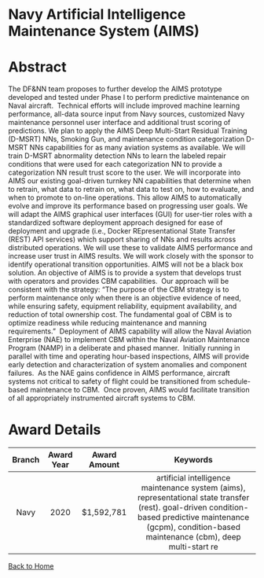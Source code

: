 
Navy Artificial Intelligence Maintenance System (AIMS)
======================================================

# Abstract


The DF&NN team proposes to further develop the AIMS prototype developed and tested under Phase I to perform predictive maintenance on Naval aircraft.  Technical efforts will include improved machine learning performance, all-data source input from Navy sources, customized Navy maintenance personnel user interface and additional trust scoring of predictions. We plan to apply the AIMS Deep Multi-Start Residual Training (D-MSRT) NNs, Smoking Gun, and maintenance condition categorization D-MSRT NNs capabilities for as many aviation systems as available. We will train D-MSRT abnormality detection NNs to learn the labeled repair conditions that were used for each categorization NN to provide a categorization NN result trust score to the user. We will incorporate into AIMS our existing goal-driven turnkey NN capabilities that determine when to retrain, what data to retrain on, what data to test on, how to evaluate, and when to promote to on-line operations. This allow AIMS to automatically evolve and improve its performance based on progressing user goals. We will adapt the AIMS graphical user interfaces (GUI) for user-tier roles with a standardized software deployment approach designed for ease of deployment and upgrade (i.e., Docker REpresentational State Transfer (REST) API services) which support sharing of NNs and results across distributed operations. We will use these to validate AIMS performance and increase user trust in AIMS results. We will work closely with the sponsor to identify operational transition opportunities. AIMS will not be a black box solution. An objective of AIMS is to provide a system that develops trust with operators and provides CBM capabilities.  Our approach will be consistent with the strategy: “The purpose of the CBM strategy is to perform maintenance only when there is an objective evidence of need, while ensuring safety, equipment reliability, equipment availability, and reduction of total ownership cost. The fundamental goal of CBM is to optimize readiness while reducing maintenance and manning requirements.”  Deployment of AIMS capability will allow the Naval Aviation Enterprise (NAE) to implement CBM within the Naval Aviation Maintenance Program (NAMP) in a deliberate and phased manner.  Initially running in parallel with time and operating hour-based inspections, AIMS will provide early detection and characterization of system anomalies and component failures.  As the NAE gains confidence in AIMS performance, aircraft systems not critical to safety of flight could be transitioned from schedule-based maintenance to CBM.  Once proven, AIMS would facilitate transition of all appropriately instrumented aircraft systems to CBM.  

# Award Details

|Branch|Award Year|Award Amount|Keywords|
| :---: | :---: | :---: | :---: |
|Navy|2020|$1,592,781|artificial intelligence maintenance system (aims), representational state transfer (rest). goal-driven condition-based predictive maintenance (gcpm), condition-based maintenance (cbm), deep multi-start re|
  
  


[Back to Home](https://github.com/chrischow/dod_sbir_awards/Reports/JH/#2100)